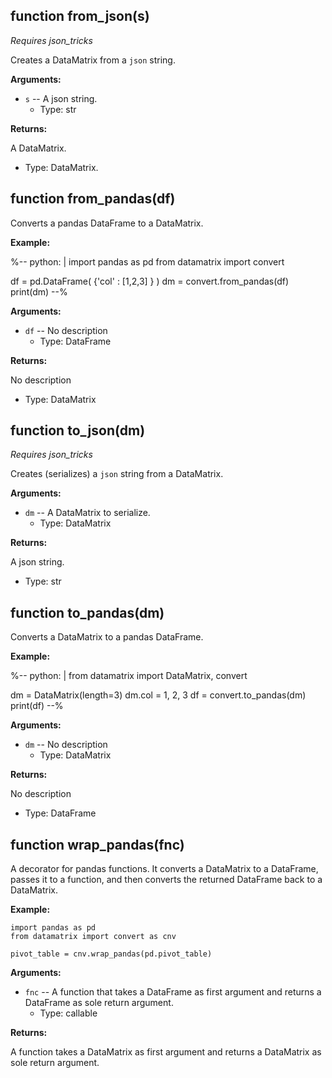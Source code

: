 <div class=" YAMLDoc" id="" markdown="1">

 

<div class="FunctionDoc YAMLDoc" id="from_json" markdown="1">

## function __from\_json__\(s\)

*Requires json_tricks*

Creates a DataMatrix from a `json` string.

__Arguments:__

- `s` -- A json string.
	- Type: str

__Returns:__

A DataMatrix.

- Type: DataMatrix.

</div>

<div class="FunctionDoc YAMLDoc" id="from_pandas" markdown="1">

## function __from\_pandas__\(df\)

Converts a pandas DataFrame to a DataMatrix.

__Example:__

%--
python: |
 import pandas as pd
 from datamatrix import convert

 df = pd.DataFrame( {'col' : [1,2,3] } )
 dm = convert.from_pandas(df)
 print(dm)
--%

__Arguments:__

- `df` -- No description
	- Type: DataFrame

__Returns:__

No description

- Type: DataMatrix

</div>

<div class="FunctionDoc YAMLDoc" id="to_json" markdown="1">

## function __to\_json__\(dm\)

*Requires json_tricks*

Creates (serializes) a `json` string from a DataMatrix.

__Arguments:__

- `dm` -- A DataMatrix to serialize.
	- Type: DataMatrix

__Returns:__

A json string.

- Type: str

</div>

<div class="FunctionDoc YAMLDoc" id="to_pandas" markdown="1">

## function __to\_pandas__\(dm\)

Converts a DataMatrix to a pandas DataFrame.

__Example:__

%--
python: |
 from datamatrix import DataMatrix, convert

 dm = DataMatrix(length=3)
 dm.col = 1, 2, 3
 df = convert.to_pandas(dm)
 print(df)
--%

__Arguments:__

- `dm` -- No description
	- Type: DataMatrix

__Returns:__

No description

- Type: DataFrame

</div>

<div class="FunctionDoc YAMLDoc" id="wrap_pandas" markdown="1">

## function __wrap\_pandas__\(fnc\)

A decorator for pandas functions. It converts a DataMatrix to a DataFrame, passes it to a function, and then converts the returned DataFrame back to a DataMatrix.

__Example:__

~~~ .python
import pandas as pd
from datamatrix import convert as cnv

pivot_table = cnv.wrap_pandas(pd.pivot_table)
~~~

__Arguments:__

- `fnc` -- A function that takes a DataFrame as first argument and returns a DataFrame as sole return argument.
	- Type: callable

__Returns:__

A function takes a DataMatrix as first argument and returns a DataMatrix as sole return argument.

</div>

</div>

